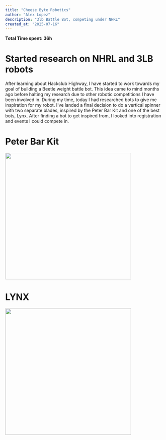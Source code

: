 ```yaml
---
title: "Cheese Byte Robotics"
author: "Alex Lopez"
description: "3lb Battle Bot, competing under NHRL"
created_at: "2025-07-16"
---
```


**Total Time spent: 36h**

# Started research on NHRL and 3LB robots

After learning about Hackclub Highway, I have started to work towards my goal of building a Beetle weight battle bot. This idea came to mind months ago before halting my research due to other robotic competitions I have been involved in. During my time, today I had researched bots to give me inspiration for my robot. I've landed a final decision to do a vertical spinner with two separate blades, inspired by the Peter Bar Kit and one of the best bots, Lynx. After finding a bot to get inspired from, I looked into registration and events I could compete in.

# Peter Bar Kit

<img src="[https://github.com/user-attachments/assets/cef81466-e99b-436f-84a9-11f4e70343bd](https://encrypted-tbn0.gstatic.com/images?q=tbn:ANd9GcSKP3sO4UV5SuQeENIf_JELj_siOoyDUSaZUQ&s)" width="400"/>

# LYNX

<img src="[[https://github.com/user-attachments/assets/cef81466-e99b-436f-84a9-11f4e70343bd](https://encrypted-tbn0.gstatic.com/images?q=tbn:ANd9GcSKP3sO4UV5SuQeENIf_JELj_siOoyDUSaZUQ&s)](https://static.wikia.nocookie.net/ultimate-robot-archive/images/0/0a/Lynx_%287%29.jpg/revision/latest/scale-to-width/360?cb=20211011213224)" width="400"/>
